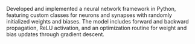 Developed and implemented a neural network framework in Python, featuring custom classes for neurons and synapses with randomly initialized weights and biases. The model includes forward and backward propagation, ReLU activation, and an optimization routine for weight and bias updates through gradient descent.

